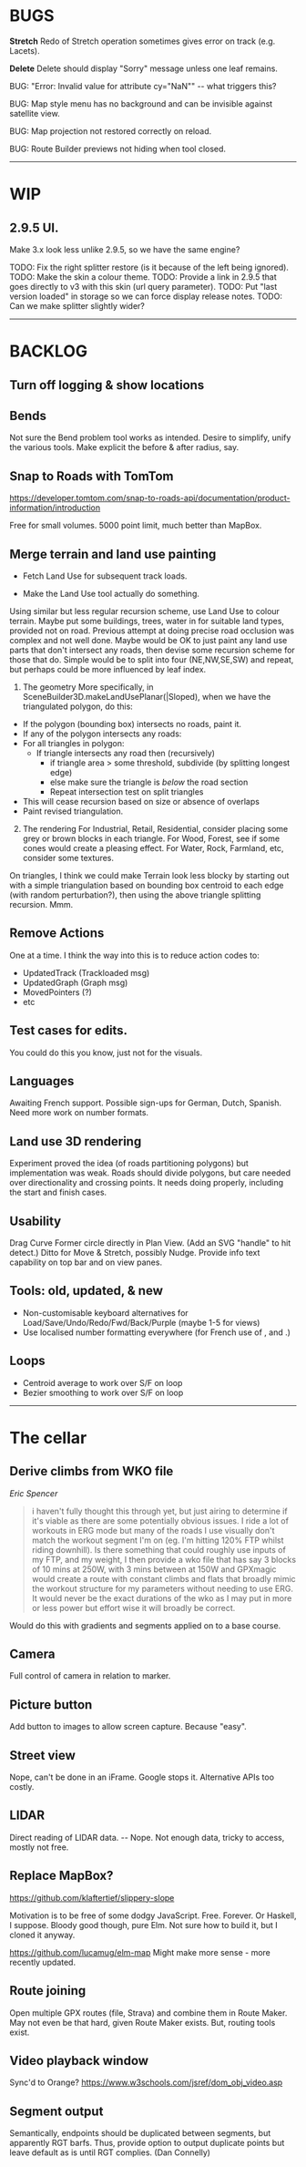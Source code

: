 
# BUGS

**Stretch** Redo of Stretch operation sometimes gives error on track (e.g. Lacets).

**Delete** Delete should display "Sorry" message unless one leaf remains.

BUG: "Error: Invalid value for <circle> attribute cy="NaN"" -- what triggers this?

BUG: Map style menu has no background and can be invisible against satellite view.

BUG: Map projection not restored correctly on reload.

BUG: Route Builder previews not hiding when tool closed.

--- 

# WIP

## 2.9.5 UI.

Make 3.x look less unlike 2.9.5, so we have the same engine?

TODO: Fix the right splitter restore (is it because of the left being ignored).
TODO: Make the skin a colour theme.
TODO: Provide a link in 2.9.5 that goes directly to v3 with this skin (url query parameter).
TODO: Put "last version loaded" in storage so we can force display release notes.
TODO: Can we make splitter slightly wider?

---

# BACKLOG

## Turn off logging & show locations

## Bends

Not sure the Bend problem tool works as intended.
Desire to simplify, unify the various tools.
Make explicit the before & after radius, say.

## Snap to Roads with TomTom

https://developer.tomtom.com/snap-to-roads-api/documentation/product-information/introduction

Free for small volumes.
5000 point limit, much better than MapBox.

## Merge terrain and land use painting

+ Fetch Land Use for subsequent track loads.

+ Make the Land Use tool actually do something.

Using similar but less regular recursion scheme, use Land Use to colour terrain.
Maybe put some buildings, trees, water in for suitable land types, provided not on road.
Previous attempt at doing precise road occlusion was complex and not well done.
Maybe would be OK to just paint any land use parts that don't intersect any roads,
then devise some recursion scheme for those that do. Simple would be to split into
four (NE,NW,SE,SW) and repeat, but perhaps could be more influenced by leaf index.

1. The geometry
   More specifically, in SceneBuilder3D.makeLandUsePlanar(|Sloped), when we have the
   triangulated polygon, do this:
- If the polygon (bounding box) intersects no roads, paint it.
- If any of the polygon intersects any roads:
- For all triangles in polygon:
  - If triangle intersects any road then (recursively)
    - if triangle area > some threshold, subdivide (by splitting longest edge)
    - else make sure the triangle is _below_ the road section
    - Repeat intersection test on split triangles
- This will cease recursion based on size or absence of overlaps
- Paint revised triangulation.

2. The rendering
   For Industrial, Retail, Residential, consider placing some grey or brown blocks in each triangle.
   For Wood, Forest, see if some cones would create a pleasing effect.
   For Water, Rock, Farmland, etc, consider some textures.

On triangles, I think we could make Terrain look less blocky by starting out with a
simple triangulation based on bounding box centroid to each edge (with random perturbation?),
then using the above triangle splitting recursion. Mmm.

## Remove Actions

One at a time. I think the way into this is to reduce action codes to:
- UpdatedTrack (Trackloaded msg)
- UpdatedGraph (Graph msg)
- MovedPointers (?)
- etc

## Test cases for edits.

You could do this you know, just not for the visuals.

## Languages

Awaiting French support.
Possible sign-ups for German, Dutch, Spanish.
Need more work on number formats.

## Land use 3D rendering

Experiment proved the idea (of roads partitioning polygons) but implementation was weak.
Roads should divide polygons, but care needed over directionality and crossing points.
It needs doing properly, including the start and finish cases.

## Usability

Drag Curve Former circle directly in Plan View. (Add an SVG "handle" to hit detect.)
Ditto for Move & Stretch, possibly Nudge.
Provide info text capability on top bar and on view panes.

## Tools: old, updated, & new

- Non-customisable keyboard alternatives for Load/Save/Undo/Redo/Fwd/Back/Purple (maybe 1-5 for views)
- Use localised number formatting everywhere (for French use of , and .)

## Loops

- Centroid average to work over S/F on loop
- Bezier smoothing to work over S/F on loop

---

# The cellar

## Derive climbs from WKO file

_Eric Spencer_
> i haven't fully thought this through yet, but just airing to determine if it's viable as there are some potentially obvious issues. I ride a lot of workouts in ERG mode but many of the roads I use visually don't match the workout segment I'm on (eg. I'm hitting 120% FTP whilst riding downhill). Is there something that could roughly use inputs of my FTP, and my weight, I then provide a wko file that has say 3 blocks of 10 mins at 250W, with 3 mins between at 150W and GPXmagic would create a route with constant climbs and flats that broadly mimic the workout structure for my parameters without needing to use ERG. It would never be the exact durations of the wko as I may put in more or less power but effort wise it will broadly be correct.

Would do this with gradients and segments applied on to a base course.

## Camera

Full control of camera in relation to marker.

## Picture button

Add button to images to allow screen capture. Because "easy".

## Street view

Nope, can't be done in an iFrame. Google stops it. Alternative APIs too costly.

## LIDAR

Direct reading of LIDAR data.
-- Nope. Not enough data, tricky to access, mostly not free.

## Replace MapBox?

https://github.com/klaftertief/slippery-slope

Motivation is to be free of some dodgy JavaScript.
Free. Forever.
Or Haskell, I suppose.
Bloody good though, pure Elm.
Not sure how to build it, but I cloned it anyway.

https://github.com/lucamug/elm-map
Might make more sense - more recently updated.

## Route joining

Open multiple GPX routes (file, Strava) and combine them in Route Maker.
May not even be that hard, given Route Maker exists.
But, routing tools exist.

## Video playback window

Sync'd to Orange?
https://www.w3schools.com/jsref/dom_obj_video.asp

## Segment output

Semantically, endpoints should be duplicated between segments, but apparently RGT barfs.
Thus, provide option to output duplicate points but leave default as is until RGT complies.
(Dan Connelly)



